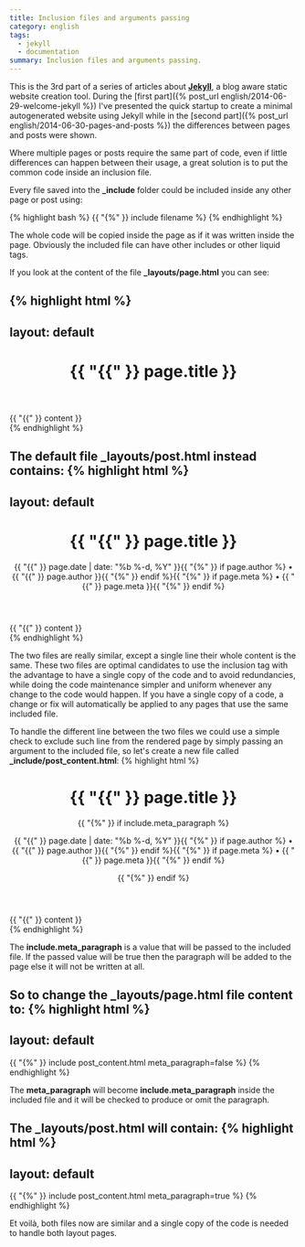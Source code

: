 ```yaml
---
title: Inclusion files and arguments passing
category: english
tags:
  - jekyll
  - documentation
summary: Inclusion files and arguments passing.
---
```


This is the 3rd part of a series of articles about
[**Jekyll**](http://jekyllrb.com/), a blog aware static website creation tool.
During the [first part]({% post_url english/2014-06-29-welcome-jekyll %}) I've
presented the quick startup to create a minimal autogenerated website using
Jekyll while in the [second part]({% post_url english/2014-06-30-pages-and-posts %})
the differences between pages and posts were shown.

Where multiple pages or posts require the same part of code, even if little
differences can happen between their usage, a great solution is to put the
common code inside an inclusion file.

Every file saved into the **_include** folder could be included inside any other
page or post using:

{% highlight bash %}
{{ "{%" }} include filename %}
{% endhighlight %}

The whole code will be copied inside the page as if it was written inside the
page. Obviously the included file can have other includes or other liquid tags.

If you look at the content of the file **_layouts/page.html** you can see:

{% highlight html %}
---
layout: default
---
<div class="post">

  <header class="post-header">
    <h1>{{ "{{" }} page.title }}</h1>
  </header>

  <article class="post-content">
  {{ "{{" }} content }}
  </article>

</div>
{% endhighlight %}

The default file **_layouts/post.html** instead contains:
{% highlight html %}
---
layout: default
---
<div class="post">

  <header class="post-header">
    <h1>{{ "{{" }} page.title }}</h1>
    <p class="meta">{{ "{{" }} page.date | date: "%b %-d, %Y" }}{{ "{%" }} if page.author %} • {{ "{{" }} page.author }}{{ "{%" }} endif %}{{ "{%" }} if page.meta %} • {{ "{{" }} page.meta }}{{ "{%" }} endif %}</p>
  </header>

  <article class="post-content">
  {{ "{{" }} content }}
  </article>

</div>
{% endhighlight %}

The two files are really similar, except a single line their whole content is
the same. These two files are optimal candidates to use the inclusion tag with
the advantage to have a single copy of the code and to avoid redundancies, while
doing the code maintenance simpler and uniform whenever any change to the code
would happen. If you have a single copy of a code, a change or fix will
automatically be applied to any pages that use the same included file.

To handle the different line between the two files we could use a simple check
to exclude such line from the rendered page by simply passing an argument to
the included file, so let's create a new file called **_include/post_content.html**:
{% highlight html %}
<div class="post">

  <header class="post-header">
    <h1>{{ "{{" }} page.title }}</h1>
{{ "{%" }} if include.meta_paragraph %}
    <p class="meta">{{ "{{" }} page.date | date: "%b %-d, %Y" }}{{ "{%" }} if page.author %} • {{ "{{" }} page.author }}{{ "{%" }} endif %}{{ "{%" }} if page.meta %} • {{ "{{" }} page.meta }}{{ "{%" }} endif %}</p>
{{ "{%" }} endif %}
  </header>

  <article class="post-content">
  {{ "{{" }} content }}
  </article>

</div>
{% endhighlight %}

The **include.meta_paragraph** is a value that will be passed to the included
file. If the passed value will be true then the paragraph will be added to the
page else it will not be written at all.

So to change the **_layouts/page.html** file content to:
{% highlight html %}
---
layout: default
---
{{ "{%" }} include post_content.html meta_paragraph=false %}
{% endhighlight %}

The **meta_paragraph** will become **include.meta_paragraph** inside the
included file and it will be checked to produce or omit the paragraph.

The **_layouts/post.html** will contain:
{% highlight html %}
---
layout: default
---
{{ "{%" }} include post_content.html meta_paragraph=true %}
{% endhighlight %}

Et voilà, both files now are similar and a single copy of the code is needed
to handle both layout pages.